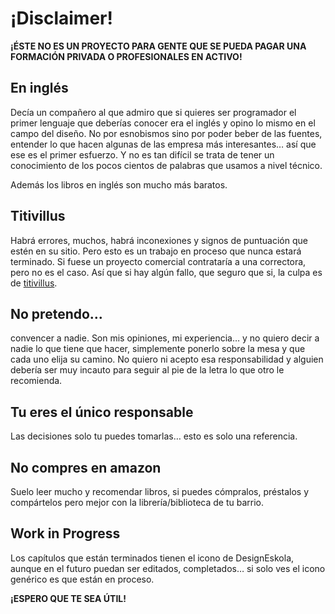 # ¡Disclaimer!

**¡ÉSTE NO ES UN PROYECTO PARA GENTE QUE SE PUEDA PAGAR UNA FORMACIÓN PRIVADA O PROFESIONALES EN ACTIVO!**

## En inglés

Decía un compañero al que admiro que si quieres ser programador el primer lenguaje que deberías conocer era el inglés y opino lo mismo en el campo del diseño. No por esnobismos sino por poder beber de las fuentes, entender lo que hacen algunas de las empresa más interesantes… así que ese es el primer esfuerzo. Y no es tan difícil se trata de tener un conocimiento de los pocos cientos de palabras que usamos a nivel técnico.

Además los libros en inglés son mucho más baratos.‌

## Titivillus

Habrá errores, muchos, habrá inconexiones y signos de puntuación que estén en su sitio. Pero esto es un trabajo en proceso que nunca estará terminado. Si fuese un proyecto comercial contrataría a una correctora, pero no es el caso. Así que si hay algún fallo, que seguro que si, la culpa es de [titivillus](https://anchor.fm/dashboard/episode/e2psol).

## No pretendo…

convencer a nadie. Son mis opiniones, mi experiencia… y no quiero decir a nadie lo que tiene que hacer, simplemente ponerlo sobre la mesa y que cada uno elija su camino. No quiero ni acepto esa responsabilidad y alguien debería ser muy incauto para seguir al pie de la letra lo que otro le recomienda.

## Tu eres el único responsable

Las decisiones solo tu puedes tomarlas… esto es solo una referencia.

## No compres en amazon

Suelo leer mucho y recomendar libros, si puedes cómpralos, préstalos y compártelos pero mejor con la librería/biblioteca de tu barrio.

## Work in Progress

Los capítulos que están terminados tienen el icono de DesignEskola, aunque en el futuro puedan ser editados, completados… si solo ves el icono genérico es que están en proceso.

**¡ESPERO QUE TE SEA ÚTIL!**

